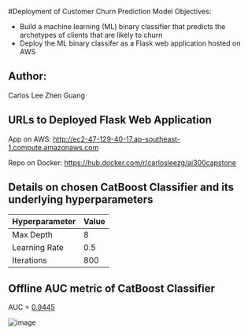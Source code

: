 #Deployment of Customer Churn Prediction Model 
Objectives:
- Build a machine learning (ML) binary classifier that predicts the archetypes of clients that are likely to churn
- Deploy the ML binary classifer as a Flask web application hosted on AWS

## Author:
Carlos Lee Zhen Guang

## URLs to Deployed Flask Web Application

App on AWS: http://ec2-47-129-40-17.ap-southeast-1.compute.amazonaws.com

Repo on Docker: https://hub.docker.com/r/carlosleezg/ai300capstone


## Details on chosen CatBoost Classifier and its underlying hyperparameters

| Hyperparameter     | Value  |
|--------------------|--------|
| Max Depth          | 8      |
| Learning Rate      | 0.5    |
| Iterations         | 800    |



## Offline AUC metric of CatBoost Classifier
AUC = <u>0.9445</u>

![image](https://github.com/user-attachments/assets/d4388263-2690-447c-9e40-fbc20e9f9793)

